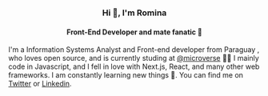 
<h3 align="center">Hi 👋, I'm Romina</h3>
<h4 align="center">Front-End Developer and mate fanatic 🧉 </h4>

I'm a Information Systems Analyst and Front-end developer from Paraguay , who loves open source, and is currently studing at [@microverse](https://www.microverse.org/) 👩‍💻
I mainly code in Javascript, and I fell in love with Next.js, React, and many other web frameworks. I am constantly learning new things 💭. 
You can find me on [Twitter](https://twitter.com/romina_pati) or [Linkedin](https://www.linkedin.com/in/romina-patino/).
